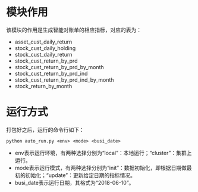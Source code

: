 # 模块作用

该模块的作用是生成智能对账单的相应指标，对应的表为：

* asset_cust_daily_return
* stock_cust_daily_holding
* stock_cust_daily_return
* stock_cust_return_by_prd
* stock_cust_return_by_prd_by_month
* stock_cust_return_by_prd_ind
* stock_cust_return_by_prd_ind_by_month
* stock_return_by_month

# 运行方式

打包好之后，运行的命令行如下：

```
python auto_run.py <env> <mode> <busi_date>
```

* env表示运行环境，有两种选择分别为“local”：本地运行；“cluster”：集群上运行。
* mode表示运行模式，有两种选择分别为“init”：数据初始化，即根据日期做最初的初始化；“update”：更新给定日期的指标情况。
* busi_date表示运行日期，其格式为“2018-06-10”。